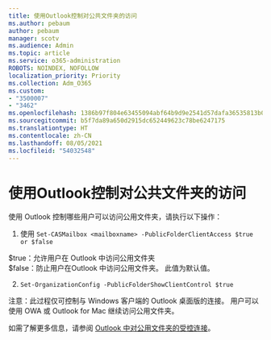 ```yaml
---
title: 使用Outlook控制对公共文件夹的访问
ms.author: pebaum
author: pebaum
manager: scotv
ms.audience: Admin
ms.topic: article
ms.service: o365-administration
ROBOTS: NOINDEX, NOFOLLOW
localization_priority: Priority
ms.collection: Adm_O365
ms.custom:
- "3500007"
- "3462"
ms.openlocfilehash: 1386b97f804e63455094abf64b9d9e2541d57dafa36535813b0d7689e0ce2966
ms.sourcegitcommit: b5f7da89a650d2915dc652449623c78be6247175
ms.translationtype: HT
ms.contentlocale: zh-CN
ms.lasthandoff: 08/05/2021
ms.locfileid: "54032548"
---
```

# <a name="control-access-to-public-folders-using-outlook"></a>使用Outlook控制对公共文件夹的访问

使用 Outlook 控制哪些用户可以访问公用文件夹，请执行以下操作：

1. 使用 `Set-CASMailbox <mailboxname> -PublicFolderClientAccess $true or $false`

$true：允许用户在 Outlook 中访问公用文件夹  
$false：防止用户在Outlook 中访问公用文件夹。 此值为默认值。  

2. `Set-OrganizationConfig -PublicFolderShowClientControl $true`

注意：此过程仅可控制与 Windows 客户端的 Outlook 桌面版的连接。 用户可以使用 OWA 或 Outlook for Mac 继续访问公用文件夹。

如需了解更多信息，请参阅 [ Outlook 中对公用文件夹的受控连接](https://aka.ms/controlpf)。
